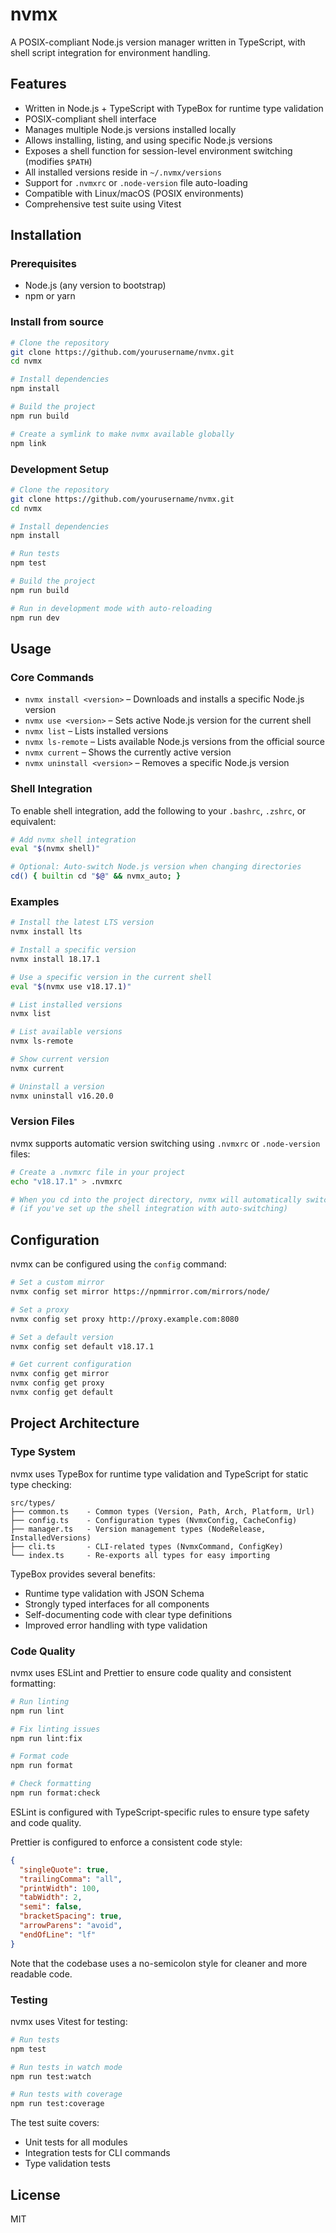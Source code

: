 # nvmx

A POSIX-compliant Node.js version manager written in TypeScript, with shell script integration for environment handling.

## Features

- Written in Node.js + TypeScript with TypeBox for runtime type validation
- POSIX-compliant shell interface
- Manages multiple Node.js versions installed locally
- Allows installing, listing, and using specific Node.js versions
- Exposes a shell function for session-level environment switching (modifies `$PATH`)
- All installed versions reside in `~/.nvmx/versions`
- Support for `.nvmxrc` or `.node-version` file auto-loading
- Compatible with Linux/macOS (POSIX environments)
- Comprehensive test suite using Vitest

## Installation

### Prerequisites

- Node.js (any version to bootstrap)
- npm or yarn

### Install from source

```bash
# Clone the repository
git clone https://github.com/yourusername/nvmx.git
cd nvmx

# Install dependencies
npm install

# Build the project
npm run build

# Create a symlink to make nvmx available globally
npm link
```

### Development Setup

```bash
# Clone the repository
git clone https://github.com/yourusername/nvmx.git
cd nvmx

# Install dependencies
npm install

# Run tests
npm test

# Build the project
npm run build

# Run in development mode with auto-reloading
npm run dev
```

## Usage

### Core Commands

- `nvmx install <version>` – Downloads and installs a specific Node.js version
- `nvmx use <version>` – Sets active Node.js version for the current shell
- `nvmx list` – Lists installed versions
- `nvmx ls-remote` – Lists available Node.js versions from the official source
- `nvmx current` – Shows the currently active version
- `nvmx uninstall <version>` – Removes a specific Node.js version

### Shell Integration

To enable shell integration, add the following to your `.bashrc`, `.zshrc`, or equivalent:

```bash
# Add nvmx shell integration
eval "$(nvmx shell)"

# Optional: Auto-switch Node.js version when changing directories
cd() { builtin cd "$@" && nvmx_auto; }
```

### Examples

```bash
# Install the latest LTS version
nvmx install lts

# Install a specific version
nvmx install 18.17.1

# Use a specific version in the current shell
eval "$(nvmx use v18.17.1)"

# List installed versions
nvmx list

# List available versions
nvmx ls-remote

# Show current version
nvmx current

# Uninstall a version
nvmx uninstall v16.20.0
```

### Version Files

nvmx supports automatic version switching using `.nvmxrc` or `.node-version` files:

```bash
# Create a .nvmxrc file in your project
echo "v18.17.1" > .nvmxrc

# When you cd into the project directory, nvmx will automatically switch to this version
# (if you've set up the shell integration with auto-switching)
```

## Configuration

nvmx can be configured using the `config` command:

```bash
# Set a custom mirror
nvmx config set mirror https://npmmirror.com/mirrors/node/

# Set a proxy
nvmx config set proxy http://proxy.example.com:8080

# Set a default version
nvmx config set default v18.17.1

# Get current configuration
nvmx config get mirror
nvmx config get proxy
nvmx config get default
```

## Project Architecture

### Type System

nvmx uses TypeBox for runtime type validation and TypeScript for static type checking:

```
src/types/
├── common.ts    - Common types (Version, Path, Arch, Platform, Url)
├── config.ts    - Configuration types (NvmxConfig, CacheConfig)
├── manager.ts   - Version management types (NodeRelease, InstalledVersions)
├── cli.ts       - CLI-related types (NvmxCommand, ConfigKey)
└── index.ts     - Re-exports all types for easy importing
```

TypeBox provides several benefits:
- Runtime type validation with JSON Schema
- Strongly typed interfaces for all components
- Self-documenting code with clear type definitions
- Improved error handling with type validation

### Code Quality

nvmx uses ESLint and Prettier to ensure code quality and consistent formatting:

```bash
# Run linting
npm run lint

# Fix linting issues
npm run lint:fix

# Format code
npm run format

# Check formatting
npm run format:check
```

ESLint is configured with TypeScript-specific rules to ensure type safety and code quality.

Prettier is configured to enforce a consistent code style:
```json
{
  "singleQuote": true,
  "trailingComma": "all",
  "printWidth": 100,
  "tabWidth": 2,
  "semi": false,
  "bracketSpacing": true,
  "arrowParens": "avoid",
  "endOfLine": "lf"
}
```

Note that the codebase uses a no-semicolon style for cleaner and more readable code.

### Testing

nvmx uses Vitest for testing:

```bash
# Run tests
npm test

# Run tests in watch mode
npm run test:watch

# Run tests with coverage
npm run test:coverage
```

The test suite covers:
- Unit tests for all modules
- Integration tests for CLI commands
- Type validation tests

## License

MIT